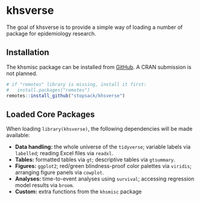 
# khsverse

<!-- badges: start -->
<!-- badges: end -->

The goal of khsverse is to provide a simple way of loading a number of package for epidemiology research.

## Installation

The khsmisc package can be installed from [GitHub](https://stopsack.github.io/khsverse). A CRAN submission is not planned.

```r
# if "remotes" library is missing, install it first:
#   install.packages("remotes")
remotes::install_github("stopsack/khsverse")
```


## Loaded Core Packages

When loading `library(khsverse)`, the following dependencies will be made available:

* **Data handling:** the whole universe of the `tidyverse`;
variable labels via `labelled`; reading Excel files via `readxl`.
* **Tables:** formatted tables via `gt`; descriptive tables via `gtsummary`.
* **Figures:** `ggplot2`; red/green blindness-proof color palettes via `viridis`;
  arranging figure panels via `cowplot`.
* **Analyses:** time-to-event analyses using `survival`;
  accessing regression model results via `broom`.
* **Custom:** extra functions from the `khsmisc` package
